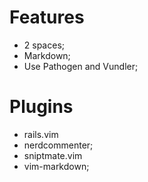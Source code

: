 # Features

* 2 spaces;
* Markdown;
* Use Pathogen and Vundler;

# Plugins

* rails.vim
* nerdcommenter;
* sniptmate.vim
* vim-markdown;
